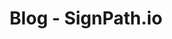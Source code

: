 ---
title: Blog - SignPath.io
header: Blog
layout: blog
#featured_slugs:
#    - 'welcome-to-jekyll'
---